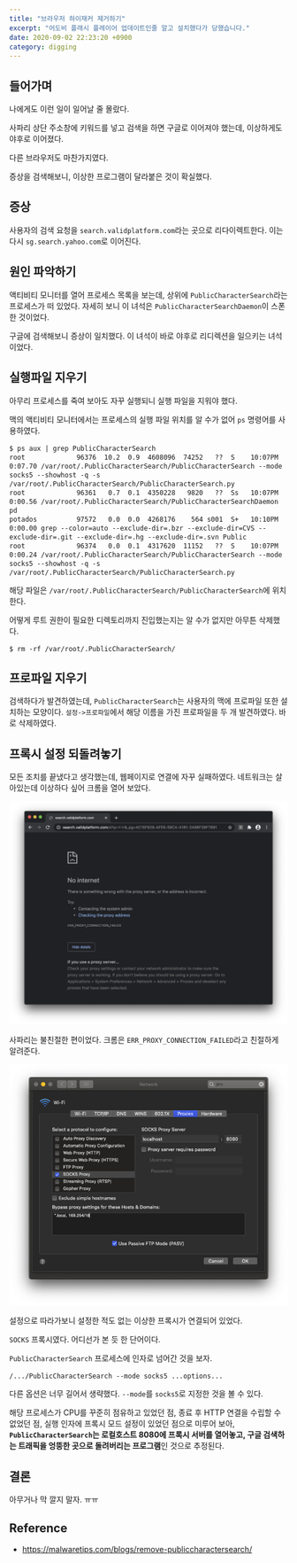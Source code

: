 ```yaml
---
title: "브라우저 하이재커 제거하기"
excerpt: "어도비 플래시 플레이어 업데이트인줄 알고 설치했다가 당했습니다."
date: 2020-09-02 22:23:20 +0900
category: digging
---
```


## 들어가며

나에게도 이런 일이 일어날 줄 몰랐다.

사파리 상단 주소창에 키워드를 넣고 검색을 하면 구글로 이어져야 했는데, 이상하게도 야후로 이어졌다.

다른 브라우저도 마찬가지였다.

증상을 검색해보니, 이상한 프로그램이 달라붙은 것이 확실했다.

## 증상

사용자의 검색 요청을 `search.validplatform.com`라는 곳으로 리다이렉트한다. 이는 다시 `sg.search.yahoo.com`로 이어진다.

## 원인 파악하기

액티비티 모니터를 열어 프로세스 목록을 보는데, 상위에 `PublicCharacterSearch`라는 프로세스가 떠 있었다. 자세히 보니 이 녀석은 `PublicCharacterSearchDaemon`이 스폰한 것이었다.

구글에 검색해보니 증상이 일치했다. 이 녀석이 바로 야후로 리디렉션을 일으키는 녀석이었다.

## 실행파일 지우기

아무리 프로세스를 죽여 보아도 자꾸 실행되니 실행 파일을 지워야 했다.

맥의 액티비티 모니터에서는 프로세스의 실행 파일 위치를 알 수가 없어 `ps` 명령어를 사용하였다.

~~~
$ ps aux | grep PublicCharacterSearch                             
root             96376  10.2  0.9  4608096  74252   ??  S    10:07PM   0:07.70 /var/root/.PublicCharacterSearch/PublicCharacterSearch --mode socks5 --showhost -q -s /var/root/.PublicCharacterSearch/PublicCharacterSearch.py
root             96361   0.7  0.1  4350228   9820   ??  Ss   10:07PM   0:00.56 /var/root/.PublicCharacterSearch/PublicCharacterSearchDaemon pd
potados          97572   0.0  0.0  4268176    564 s001  S+   10:10PM   0:00.00 grep --color=auto --exclude-dir=.bzr --exclude-dir=CVS --exclude-dir=.git --exclude-dir=.hg --exclude-dir=.svn Public
root             96374   0.0  0.1  4317620  11152   ??  S    10:07PM   0:00.24 /var/root/.PublicCharacterSearch/PublicCharacterSearch --mode socks5 --showhost -q -s /var/root/.PublicCharacterSearch/PublicCharacterSearch.py
~~~

해당 파일은 `/var/root/.PublicCharacterSearch/PublicCharacterSearch`에 위치한다.

어떻게 루트 권한이 필요한 디렉토리까지 진입했는지는 알 수가 없지만 아무튼 삭제했다.

~~~
$ rm -rf /var/root/.PublicCharacterSearch/
~~~

## 프로파일 지우기

검색하다가 발견하였는데, `PublicCharacterSearch`는 사용자의 맥에 프로파일 또한 설치하는 모양이다. `설정->프로파일`에서 해당 이름을 가진 프로파일을 두 개 발견하였다. 바로 삭제하였다.

## 프록시 설정 되돌려놓기

모든 조치를 끝냈다고 생각했는데, 웹페이지로 연결에 자꾸 실패하였다. 네트워크는 살아있는데 이상하다 싶어 크롬을 열어 보았다.

![chrome-for-the-win.png](/assets/images/opNjfgk.png)

사파리는 불친절한 편이었다. 크롬은 `ERR_PROXY_CONNECTION_FAILED`라고 친절하게 알려준다.

![proxy-setting.png](/assets/images/YeGJBTz.png)

설정으로 따라가보니 설정한 적도 없는 이상한 프록시가 연결되어 있었다.

`SOCKS` 프록시였다. 어디선가 본 듯 한 단어이다.

`PublicCharacterSearch` 프로세스에 인자로 넘어간 것을 보자.

~~~
/.../PublicCharacterSearch --mode socks5 ...options...
~~~

다른 옵션은 너무 길어서 생략했다. `--mode`를 `socks5`로 지정한 것을 볼 수 있다.

해당 프로세스가 CPU를 꾸준히 점유하고 있었던 점, 종료 후 HTTP 연결을 수립할 수 없었던 점, 실행 인자에 프록시 모드 설정이 있었던 점으로 미루어 보아, **`PublicCharacterSearch`는 로컬호스트 8080에 프록시 서버를 열어놓고, 구글 검색하는 트래픽을 엉뚱한 곳으로 돌려버리는 프로그램**인 것으로 추정된다.

## 결론

아무거나 막 깔지 말자. ㅠㅠ

## Reference

- https://malwaretips.com/blogs/remove-publiccharactersearch/
